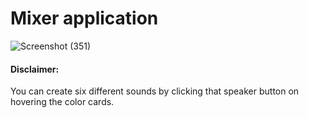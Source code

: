 # Mixer application

![Screenshot (351)](https://user-images.githubusercontent.com/75711381/118361283-67794280-b5aa-11eb-81b9-4c7820195e52.png)

#### Disclaimer: 

You can create six different sounds by clicking that speaker button on hovering the color cards.